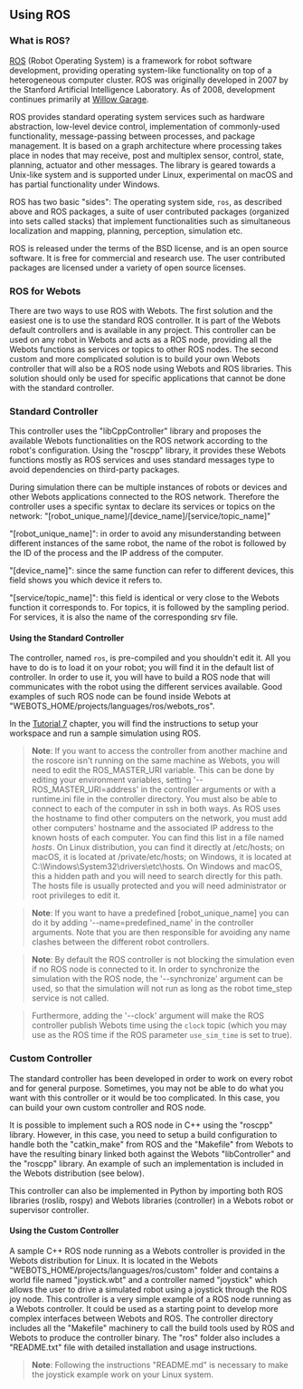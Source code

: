 ## Using ROS

### What is ROS?

[ROS](http://www.ros.org/) (Robot Operating System) is a framework for robot
software development, providing operating system-like functionality on top of a
heterogeneous computer cluster. ROS was originally developed in 2007 by the
Stanford Artificial Intelligence Laboratory. As of 2008, development continues
primarily at [Willow Garage](http://www.willowgarage.com/).

ROS provides standard operating system services such as hardware abstraction,
low-level device control, implementation of commonly-used functionality,
message-passing between processes, and package management. It is based on a
graph architecture where processing takes place in nodes that may receive, post
and multiplex sensor, control, state, planning, actuator and other messages. The
library is geared towards a Unix-like system and is supported under Linux,
experimental on macOS and has partial functionality under Windows.

ROS has two basic "sides": The operating system side, `ros`, as described above
and ROS packages, a suite of user contributed packages (organized into sets called
stacks) that implement functionalities such as simultaneous localization and
mapping, planning, perception, simulation etc.

ROS is released under the terms of the BSD license, and is an open source software.
It is free for commercial and research use. The user contributed packages are
licensed under a variety of open source licenses.

### ROS for Webots

There are two ways to use ROS with Webots. The first solution and the easiest
one is to use the standard ROS controller. It is part of the Webots default
controllers and is available in any project. This controller can be used on any
robot in Webots and acts as a ROS node, providing all the Webots functions as
services or topics to other ROS nodes. The second custom and more complicated
solution is to build your own Webots controller that will also be a ROS node
using Webots and ROS libraries. This solution should only be used for specific
applications that cannot be done with the standard controller.

### Standard Controller

This controller uses the "libCppController" library and proposes the available
Webots functionalities on the ROS network according to the robot's
configuration. Using the "roscpp" library, it provides these Webots functions
mostly as ROS services and uses standard messages type to avoid dependencies on
third-party packages.

During simulation there can be multiple instances of robots or devices and other
Webots applications connected to the ROS network. Therefore the controller uses
a specific syntax to declare its services or topics on the network:
"[robot\_unique\_name]/[device\_name]/[service/topic\_name]"

"[robot\_unique\_name]": in order to avoid any misunderstanding between
different instances of the same robot, the name of the robot is followed by the
ID of the process and the IP address of the computer.

"[device\_name]": since the same function can refer to different devices, this
field shows you which device it refers to.

"[service/topic\_name]": this field is identical or very close to the Webots
function it corresponds to. For topics, it is followed by the sampling period. For
services, it is also the name of the corresponding srv file.

#### Using the Standard Controller

The controller, named `ros`, is pre-compiled and you shouldn't edit it. All you have to do is
to load it on your robot; you will find it in the default list of controller. In
order to use it, you will have to build a ROS node that will communicates with
the robot using the different services available. Good examples of such ROS node
can be found inside Webots at "WEBOTS\_HOME/projects/languages/ros/webots\_ros".

In the [Tutorial 7](tutorial-7-using-ros.md) chapter, you will find the instructions to setup your workspace and run a sample simulation using ROS.

> **Note**:
If you want to access the controller from another machine and the roscore isn't
running on the same machine as Webots, you will need to edit the
ROS\_MASTER\_URI variable. This can be done by editing your environment
variables, setting '--ROS\_MASTER\_URI=address' in the controller arguments or
with a runtime.ini file in the controller directory. You must also be able to
connect to each of the computer in ssh in both ways. As ROS uses the hostname to
find other computers on the network, you must add other computers' hostname and
the associated IP address to the known hosts of each computer. You can find this
list in a file named *hosts*. On Linux distribution, you can find it directly at
/etc/hosts; on macOS, it is located at /private/etc/hosts; on Windows, it is
located at C:\Windows\System32\drivers\etc\hosts. On Windows and macOS, this
a hidden path and you will need to search directly for this path. The hosts file
is usually protected and you will need administrator or root privileges to edit
it.

<!-- -->

> **Note**:
If you want to have a predefined [robot\_unique\_name] you can do it by adding
'--name=predefined\_name' in the controller arguments. Note that you are then
responsible for avoiding any name clashes between the different robot
controllers.

<!-- -->

> **Note**:
By default the ROS controller is not blocking the simulation even if no ROS node
is connected to it. In order to synchronize the simulation with the ROS node,
the '--synchronize' argument can be used, so that the simulation will not run as
long as the robot time\_step service is not called.

> Furthermore, adding the '--clock' argument will make the ROS controller publish
Webots time using the `clock` topic (which you may use as the ROS time if the
ROS parameter `use_sim_time` is set to true).

### Custom Controller

The standard controller has been developed in order to work on every robot and
for general purpose. Sometimes, you may not be able to do what you want with
this controller or it would be too complicated. In this case, you can build your
own custom controller and ROS node.

It is possible to implement such a ROS node in C++ using the "roscpp" library.
However, in this case, you need to setup a build configuration to handle both
the "catkin\_make" from ROS and the "Makefile" from Webots to have the resulting
binary linked both against the Webots "libController" and the "roscpp" library.
An example of such an implementation is included in the Webots distribution (see
below).

This controller can also be implemented in Python by importing both ROS
libraries (roslib, rospy) and Webots libraries (controller) in a Webots robot or
supervisor controller.

#### Using the Custom Controller

A sample C++ ROS node running as a Webots controller is provided in the Webots
distribution for Linux. It is located in the Webots
"WEBOTS\_HOME/projects/languages/ros/custom" folder and contains a world file
named "joystick.wbt" and a controller named "joystick" which allows the user to
drive a simulated robot using a joystick through the ROS joy node. This
controller is a very simple example of a ROS node running as a Webots
controller. It could be used as a starting point to develop more complex
interfaces between Webots and ROS. The controller directory includes all the
"Makefile" machinery to call the build tools used by ROS and Webots to produce
the controller binary. The "ros" folder also includes a "README.txt" file with
detailed installation and usage instructions.

> **Note**:
Following the instructions "README.md" is necessary to make the joystick example
work on your Linux system.
